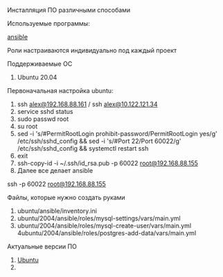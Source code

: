 Инсталляция ПО различными способами

Используемые программы:

[ansible](https://github.com/ansible/ansible/tags)

Роли настраиваются индивидуально под каждый проект

Поддерживаемые OC

1. Ubuntu 20.04

Первоначальная настройка ubuntu:

1. ssh alex@192.168.88.161 / ssh alex@10.122.121.34
2. service sshd status
3. sudo passwd root
4. su root
5. sed -i 's/#PermitRootLogin prohibit-password/PermitRootLogin yes/g' /etc/ssh/sshd_config && sed -i 's/#Port 22/Port 60022/g' /etc/ssh/sshd_config && systemctl restart ssh
6. exit
7. ssh-copy-id -i ~/.ssh/id_rsa.pub -p 60022 root@192.168.88.155
8. Далее все делает ansible

ssh -p 60022 root@192.168.88.155

Файлы, которые нужно создать руками
1. ubuntu/ansible/inventory.ini
2. ubuntu/2004/ansible/roles/mysql-settings/vars/main.yml
3. ubuntu/2004/ansible/roles/mysql-create-user/vars/main.yml
4ubuntu/2004/ansible/roles/postgres-add-data/vars/main.yml

Актуальные версии ПО

1. [Ubuntu](https://en.wikipedia.org/wiki/Ubuntu_version_history)
2. 